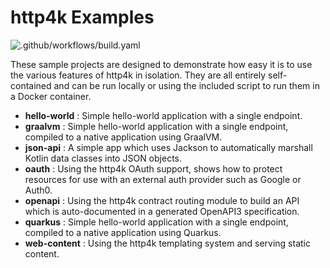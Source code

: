# http4k Examples

![.github/workflows/build.yaml](https://github.com/http4k/examples/workflows/.github/workflows/build.yaml/badge.svg)

These sample projects are designed to demonstrate how easy it is to use the various features of http4k in isolation. They are all entirely self-contained and can be run locally or using the included script to run them in a Docker container.

- **hello-world** : Simple hello-world application with a single endpoint.
- **graalvm** :  Simple hello-world application with a single endpoint, compiled to a native application using GraalVM.
- **json-api** : A simple app which uses Jackson to automatically marshall Kotlin data classes into JSON objects.
- **oauth** : Using the http4k OAuth support, shows how to protect resources for use with an external auth provider such as Google or Auth0.
- **openapi** : Using the http4k contract routing module to build an API which is auto-documented in a generated OpenAPI3 specification.
- **quarkus** :  Simple hello-world application with a single endpoint, compiled to a native application using Quarkus.
- **web-content** : Using the http4k templating system and serving static content.

